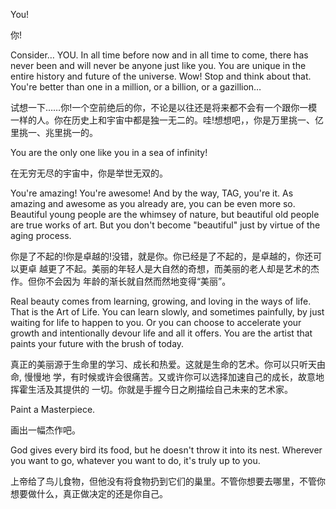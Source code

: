 You!

你!

Consider… YOU. In all time before now and in all time to come, there has never been and will never be anyone just like you. You are unique in the entire history and future of the universe. Wow! Stop and think about that. You're better than one in a million, or a billion, or a gazillion…

试想一下……你!一个空前绝后的你，不论是以往还是将来都不会有一个跟你一模一样的人。你在历史上和宇宙中都是独一无二的。哇!想想吧，，你是万里挑一、亿里挑一、兆里挑一的。

You are the only one like you in a sea of infinity!

在无穷无尽的宇宙中，你是举世无双的。

You're amazing! You're awesome! And by the way, TAG, you're it. As amazing and awesome as you already are, you can be even more so. Beautiful young people are the whimsey of nature, but beautiful old people are true works of art. But you don't become "beautiful" just by virtue of the aging process.

你是了不起的!你是卓越的!没错，就是你。你已经是了不起的，是卓越的，你还可以更卓 越更了不起。美丽的年轻人是大自然的奇想，而美丽的老人却是艺术的杰作。但你不会因为 年龄的渐长就自然而然地变得“美丽”。

Real beauty comes from learning, growing, and loving in the ways of life. That is the Art of Life. You can learn slowly, and sometimes painfully, by just waiting for life to happen to you. Or you can choose to accelerate your growth and intentionally devour life and all it offers. You are the artist that paints your future with the brush of today.

真正的美丽源于生命里的学习、成长和热爱。这就是生命的艺术。你可以只听天由命, 慢慢地 学，有时候或许会很痛苦。又或许你可以选择加速自己的成长，故意地挥霍生活及其提供的 一切。你就是手握今日之刷描绘自己未来的艺术家。

Paint a Masterpiece.

画出一幅杰作吧。

God gives every bird its food, but he doesn't throw it into its nest. Wherever you want to go, whatever you want to do, it's truly up to you.

上帝给了鸟儿食物，但他没有将食物扔到它们的巢里。不管你想要去哪里，不管你想要做什么，真正做决定的还是你自己。
